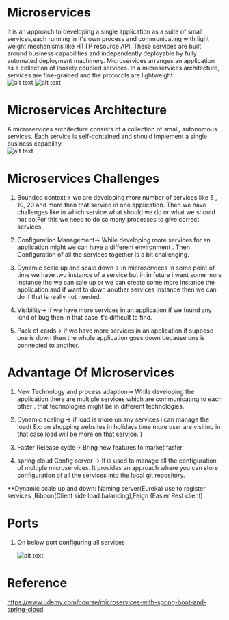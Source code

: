 # Microservices
 It is an approach to developing a single application as a suite of small services,each running in it's own process and communicating with light weight mechanisms like HTTP resource API.
 These services are built around business capabilities and independently deployable by fully automated deployment machinery.
 Microservices arranges an application as a collection of loosely coupled services. In a microservices architecture, services are fine-grained and the protocols are lightweight.	
	![alt text](https://github.com/ravigithub09/Microservices/blob/master/limit-service/img/microservices.PNG?raw=true)
	![alt text](https://github.com/ravigithub09/Microservices/blob/master/limit-service/img/multiple-services.PNG?raw=true)
 
 # Microservices Architecture
 A microservices architecture consists of a collection of small, autonomous services. Each service is self-contained and should implement a single business capability.
 <br/>
 ![alt text](https://github.com/ravigithub09/Microservices/blob/master/limit-service/img/Microservice_Architecture.png?raw=true)
 
 
 # Microservices Challenges
 1. Bounded context-> we are developing more number of services like 5 , 10, 20 and more than that service in one application. Then we have challenges like in which service what should we do or what we should not do.For this we need to do so many processes to give correct services.
 
 2. Configuration Management-> While developing more services for an application might we can have a different environment . Then Configuration of all the services together is a   bit challenging.
 
 3. Dynamic scale up and scale down-> In microservices in some point of time we have two instance of a service but in in future i want some more instance the we can sale up or we can create some more instance the application and if want to down another services instance then we can do if that is really not needed.
 
 4. Visibility-> if we have more services in an application if we found any kind of bug then in that case it's difficult to find.
 
 5. Pack of cards-> if we have more services in an application if suppose one is down then the whole application goes down because one is connected to another.
 
# Advantage Of Microservices
1. New Technology and process adaption-> While developing the application there are multiple services which are communicating to each other . that technologies might be in different technologies.
	
2. Dynamic scaling -> if load is more on any services i can manage the load( Ex: on shopping websites in holidays time more user are visiting in that case load will be more on that service. )
	
3. Faster Release cycle-> Bring new features to market faster.

4. spring cloud Config server -> It is used to manage all the configuration of multiple microservices. It provides an approach where you can store configuration of all the services into the local git repository.

**Dynamic scale up and down: Naming server(Eureka) use to register services ,Ribbon(Client side load balancing),Feign (Easier Rest client)

# Ports
1. On below port configuring all services
	
	![alt text](https://github.com/ravigithub09/Microservices/blob/master/limit-service/img/ports.PNG?raw=true)
	
# Reference 
 https://www.udemy.com/course/microservices-with-spring-boot-and-spring-cloud
